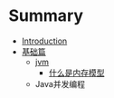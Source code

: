 # Summary

* [Introduction](README.md)
* [基础篇](chapter1.md)
   * [jvm](jvm.md)
       * [什么是内存模型](shi_yao_shi_nei_cun_mo_xing.md)
   * Java并发编程

